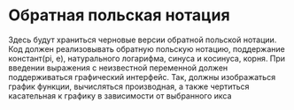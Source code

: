 # Обратная польская нотация
Здесь будут храниться черновые версии обратной польской нотации.
Код должен реализовывать обратную польскую нотацию, поддержание констант(pi, e), натурального логарифма, синуса и косинуса, корня.
При введении выражения с неизвестной переменной должен поддерживаться графический интерфейс. Так, должны изображаться график функции, вычисляться производная, а также чертиться касательная к графику в зависимости от выбранного икса
